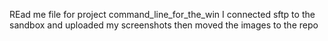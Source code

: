 REad me file for project command_line_for_the_win
I connected sftp to the sandbox and uploaded my screenshots
then moved the images to the repo